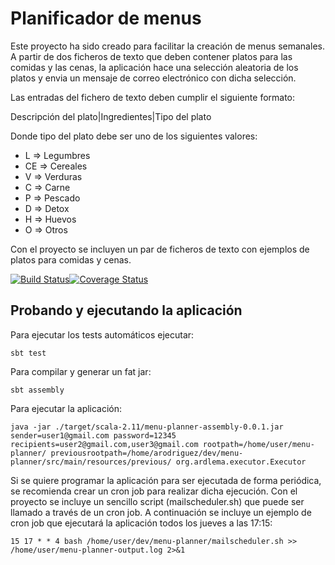 # Planificador de menus

Este proyecto ha sido creado para facilitar la creación de menus semanales. A partir de dos ficheros de texto
que deben contener platos para las comidas y las cenas, la aplicación hace una selección aleatoria de los platos
y envia un mensaje de correo electrónico con dicha selección.

Las entradas del fichero de texto deben cumplir el siguiente formato:

Descripción del plato|Ingredientes|Tipo del plato

Donde tipo del plato debe ser uno de los siguientes valores:

  * L => Legumbres
  * CE => Cereales
  * V => Verduras
  * C => Carne
  * P => Pescado
  * D => Detox
  * H => Huevos
  * O => Otros

Con el proyecto se incluyen un par de ficheros de texto con ejemplos de platos para comidas y cenas.

[![Build Status](https://travis-ci.org/ardlema/menu-planner.svg?branch=master)](https://travis-ci.org/ardlema/menu-planner)[![Coverage Status](https://coveralls.io/repos/github/ardlema/menu-planner/badge.svg?branch=master)](https://coveralls.io/github/ardlema/menu-planner?branch=master)

## Probando y ejecutando la aplicación
  
Para ejecutar los tests automáticos ejecutar:
  
  ```
  sbt test
  ```

Para compilar y generar un fat jar:
  
  ```
  sbt assembly
  ```
  
Para ejecutar la aplicación:
  

```
java -jar ./target/scala-2.11/menu-planner-assembly-0.0.1.jar sender=user1@gmail.com password=12345 recipients=user2@gmail.com,user3@gmail.com rootpath=/home/user/menu-planner/ previousrootpath=/home/arodriguez/dev/menu-planner/src/main/resources/previous/ org.ardlema.executor.Executor  
```


Si se quiere programar la aplicación para ser ejecutada de forma periódica, se recomienda crear un cron job 
para realizar dicha ejecución. Con el proyecto se incluye un sencillo script (mailscheduler.sh) que puede
ser llamado a través de un cron job. A continuación se incluye un ejemplo de cron job que ejecutará la
aplicación todos los jueves a las 17:15:

```
15 17 * * 4 bash /home/user/dev/menu-planner/mailscheduler.sh >> /home/user/menu-planner-output.log 2>&1
``` 

